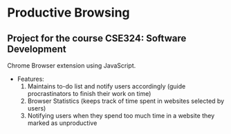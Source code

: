 # Productive Browsing
## Project for the course CSE324: Software Development
Chrome Browser extension using JavaScript.
* Features:
  1. Maintains to-do list and notify users accordingly (guide procrastinators to finish their work on time)
  2. Browser Statistics (keeps track of time spent in websites selected by users)
  3. Notifying users when they spend too much time in a website they marked as unproductive
